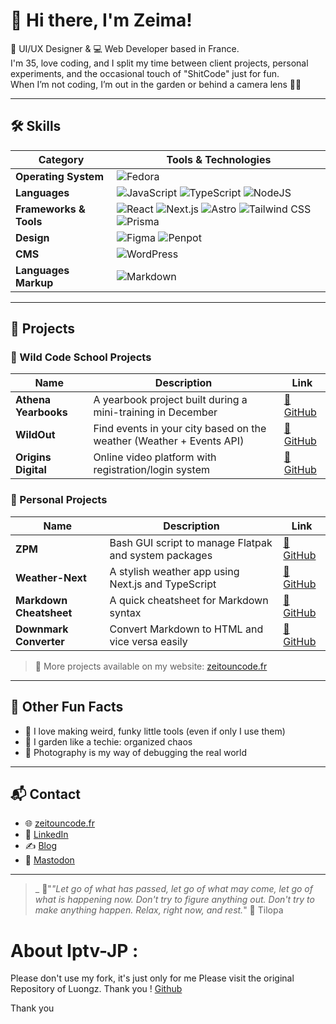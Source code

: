 # 👋 Hi there, I'm Zeima!

🎨 UI/UX Designer & 💻 Web Developer based in France.  
I'm 35, love coding, and I split my time between client projects, personal experiments, and the occasional touch of "ShitCode" just for fun.  
When I’m not coding, I’m out in the garden or behind a camera lens 📸🌱

---

## 🛠️ Skills

| Category          | Tools & Technologies |
|-------------------|----------------------|
| **Operating System** | ![Fedora](https://img.shields.io/badge/fedora-%23234190.svg?style=for-the-badge&logo=fedora&logoColor=white) |
| **Languages**        | ![JavaScript](https://img.shields.io/badge/javascript-%23323330.svg?style=for-the-badge&logo=javascript&logoColor=%23F7DF1E) ![TypeScript](https://img.shields.io/badge/typescript-%23323330.svg?style=for-the-badge&logo=typescript&logoColor=blue) ![NodeJS](https://img.shields.io/badge/node.js-6DA55F?style=for-the-badge&logo=node.js&logoColor=white) |
| **Frameworks & Tools** | ![React](https://img.shields.io/badge/react-%2320232a.svg?style=for-the-badge&logo=react&logoColor=%2361DAFB) ![Next.js](https://img.shields.io/badge/next.js-%2320232a.svg?style=for-the-badge&logo=next.js&logoColor=white) ![Astro](https://img.shields.io/badge/astro-%2320232a.svg?style=for-the-badge&logo=astro&logoColor=purple) ![Tailwind CSS](https://img.shields.io/badge/tailwindcss-%2338B2AC.svg?style=for-the-badge&logo=tailwind-css&logoColor=white) ![Prisma](https://img.shields.io/badge/prisma-%2320232a.svg?style=for-the-badge&logo=prisma&logoColor=%2361DAFB) |
| **Design**           | ![Figma](https://img.shields.io/badge/figma-%23F24E1E.svg?style=for-the-badge&logo=figma&logoColor=white) ![Penpot](https://img.shields.io/badge/penpot-%23F24E1E.svg?style=for-the-badge&logo=penpot&logoColor=white) |
| **CMS**              | ![WordPress](https://img.shields.io/badge/WordPress-%23117AC9.svg?style=for-the-badge&logo=WordPress&logoColor=white) |
| **Languages Markup** | ![Markdown](https://img.shields.io/badge/markdown-%23000000.svg?style=for-the-badge&logo=markdown&logoColor=white) |

---

## 🚀 Projects

### 🧪 Wild Code School Projects

| Name              | Description                                                                 | Link                                                                 |
|-------------------|-----------------------------------------------------------------------------|----------------------------------------------------------------------|
| **Athena Yearbooks** | A yearbook project built during a mini-training in December | [🔗 GitHub](https://github.com/zeitounmax/athena) |
| **WildOut**       | Find events in your city based on the weather (Weather + Events API)         | [🔗 GitHub](https://github.com/zeitounmax/WildOut) |
| **Origins Digital** | Online video platform with registration/login system                        | [🔗 GitHub](https://github.com/zeitounmax/Project3-Origins-Digital) |

### 🔧 Personal Projects

| Name               | Description                                                                 | Link                                                                 |
|--------------------|-----------------------------------------------------------------------------|----------------------------------------------------------------------|
| **ZPM**            | Bash GUI script to manage Flatpak and system packages                        | [🔗 GitHub](https://github.com/zeitounmax/zpm-flatpak)               |
| **Weather-Next**   | A stylish weather app using Next.js and TypeScript                           | [🔗 GitHub](https://github.com/zeitounmax/weather-Next)              |
| **Markdown Cheatsheet** | A quick cheatsheet for Markdown syntax                                   | [🔗 GitHub](https://github.com/zeitounmax/Markdown-Cheetshet-)       |
| **Downmark Converter** | Convert Markdown to HTML and vice versa easily                           | [🔗 GitHub](https://github.com/zeitounmax/Downmark-Converter)        |

> 🔎 More projects available on my website: [zeitouncode.fr](https://www.zeitouncode.fr)

---

## 🧭 Other Fun Facts

- 🔨 I love making weird, funky little tools (even if only I use them)
- 🌿 I garden like a techie: organized chaos
- 📸 Photography is my way of debugging the real world

---

## 📬 Contact

- 🌐 [zeitouncode.fr](https://zeitouncode.fr/)
- 💼 [LinkedIn](https://www.linkedin.com/in/maximilienthiry/)
- ✍️ [Blog](https://zeima08.com/)
- 🐘 [Mastodon](https://piaille.fr/@thirymaximilien)

---

> _ :lotus:"*"Let go of what has passed, let go of what may come, let go of what is happening now. Don't try to figure anything out. Don't try to make anything happen. Relax, right now, and rest.*" :lotus:
> Tilopa
>
# About Iptv-JP :
Please don't use my fork, it's just only for me Please visit the original Repository of Luongz. Thank you ! 
[Github](https://github.com/luongz/iptv-jp) 

Thank you
